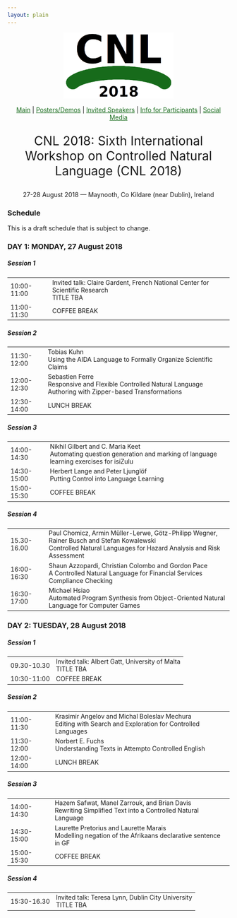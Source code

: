 ```yaml
---
layout: plain
---
```

<style>
a { color: #176B1B; }
#main_content a:hover { color: #30a030; }
</style>
<p align="middle"><img src="cnl2018logo.png" width="250"/></p>
<p class="tabs" align="middle">
<a href="cnl2018.html">Main</a> | <a href="cnl2018pd.html">Posters/Demos</a> |  <a href="cnl2018speakers.html">Invited Speakers</a>  | <a href="cnl2018info.html">Info for Participants</a> | <a href="cnl2018SM.html">Social Media</a>
</p>
<p align="middle" style="font-size:200%">CNL 2018: Sixth International Workshop on Controlled Natural Language (CNL 2018)</p>
<p align="middle">27-28 August 2018 — Maynooth, Co Kildare (near Dublin), Ireland</p>

### Schedule

This is a draft schedule that is subject to change.

<h3>DAY 1: MONDAY, 27 August 2018</h3>

<h5>Session 1</h5>

<table style="border: none; border-collapse: collapse;" border="0" cellspacing="0" cellpadding="0" width="100%" align="center">
<tr><td class="time">10:00-11:00 </td><td> Invited talk: Claire Gardent, French National Center for Scientific Research<br/>TITLE TBA</td></tr>
<tr><td class="time">11:00-11:30 </td><td> COFFEE BREAK </td></tr>
</table>

<h5>Session 2</h5>

<table style="border: none; border-collapse: collapse;" border="0" cellspacing="0" cellpadding="0" width="100%" align="center">
<tr><td class="time">11:30-12:00 </td><td> Tobias Kuhn<br/>Using the AIDA Language to Formally Organize Scientific Claims</td></tr>
<tr><td class="time">12:00-12:30 </td><td> Sebastien Ferre<br/>Responsive and Flexible Controlled Natural Language Authoring with Zipper-based Transformations</td></tr>

<tr><td class="time">12:30-14:00 </td><td> LUNCH BREAK </td></tr>
</table>

<h5>Session 3</h5>


<table style="border: none; border-collapse: collapse;" border="0" cellspacing="0" cellpadding="0" width="100%" align="center">
<tr><td class="time">14:00-14:30 </td><td> Nikhil Gilbert and C. Maria Keet<br/>Automating question generation and marking of language learning exercises for isiZulu</td></tr>
<tr><td class="time">14:30-15:00 </td><td> Herbert Lange and Peter Ljungl&ouml;f<br/>Putting Control into Language Learning</td></tr>

<tr><td class="time">15:00-15:30 </td><td> COFFEE BREAK </td></tr>
</table>


<h5>Session 4</h5>

<table style="border: none; border-collapse: collapse;" border="0" cellspacing="0" cellpadding="0" width="100%" align="center">
<tr><td class="time">15.30-16.00 </td><td> Paul Chomicz, Armin M&uuml;ller-Lerwe, G&ouml;tz-Philipp Wegner, Rainer Busch and Stefan Kowalewski<br/>Controlled Natural Languages for Hazard Analysis and Risk Assessment</td></tr>
<tr><td class="time">16:00-16:30 </td><td> Shaun Azzopardi, Christian Colombo and Gordon Pace<br/>A Controlled Natural Language for Financial Services Compliance Checking</td></tr>

<tr><td class="time">16:30-17:00 </td><td> Michael Hsiao <br/> Automated Program Synthesis from Object-Oriented Natural Language for Computer Games </td></tr>
</table>


<h3>DAY 2: TUESDAY, 28 August 2018</h3>

<h5>Session 1</h5>


<table style="border: none; border-collapse: collapse;" border="0" cellspacing="0" cellpadding="0" width="100%" align="center">
<tr><td class="time">09.30-10.30 </td><td> Invited talk: Albert Gatt, University of Malta<br/>TITLE TBA</td></tr>
<tr><td class="time">10:30-11:00 </td><td> COFFEE BREAK </td></tr>
</table>

<h5>Session 2</h5>


<table style="border: none; border-collapse: collapse;" border="0" cellspacing="0" cellpadding="0" width="100%" align="center">
<tr><td class="time">11:00-11:30 </td><td> Krasimir Angelov and Michal Boleslav Mechura<br/>Editing with Search and Exploration for Controlled Languages</td></tr>
<tr><td class="time">11:30-12:00 </td><td> Norbert E. Fuchs<br/>Understanding Texts in  Attempto Controlled English</td></tr>

<tr><td class="time">12:00-14:00 </td><td> LUNCH BREAK </td></tr>
</table>

<h5>Session 3</h5>

<table style="border: none; border-collapse: collapse;" border="0" cellspacing="0" cellpadding="0" width="100%" align="center">
<tr><td class="time">14:00-14:30 </td><td> Hazem Safwat, Manel Zarrouk, and Brian Davis <br/>Rewriting Simplified Text into a Controlled Natural Language</td></tr>
<tr><td class="time">14:30-15:00 </td><td> Laurette Pretorius and Laurette Marais<br/>Modelling negation of the Afrikaans declarative sentence in GF</td></tr>

<tr><td class="time">15:00-15:30 </td><td> COFFEE BREAK </td></tr>
</table>

<h5>Session 4</h5>

<table style="border: none; border-collapse: collapse;" border="0" cellspacing="0" cellpadding="0" width="100%" align="center">
<tr><td class="time">15:30-16.30 </td><td> Invited talk:  Teresa Lynn, Dublin City University<br/>TITLE TBA</td></tr>
</table>

